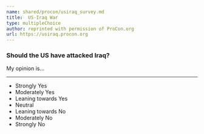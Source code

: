 ```yaml
---
name: shared/procon/usiraq_survey.md
title:  US-Iraq War 
type: multipleChoice
author: reprinted with permission of ProCon.org
url: https://usiraq.procon.org 
---
```


###  Should the US have attacked Iraq?

My opinion is...

---

- Strongly Yes
- Moderately Yes
- Leaning towards Yes
- Neutral
- Leaning towards No
- Moderately No
- Strongly No

